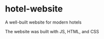 # hotel-website

A well-built website for modern hotels

The website was built with JS, HTML, and CSS 
